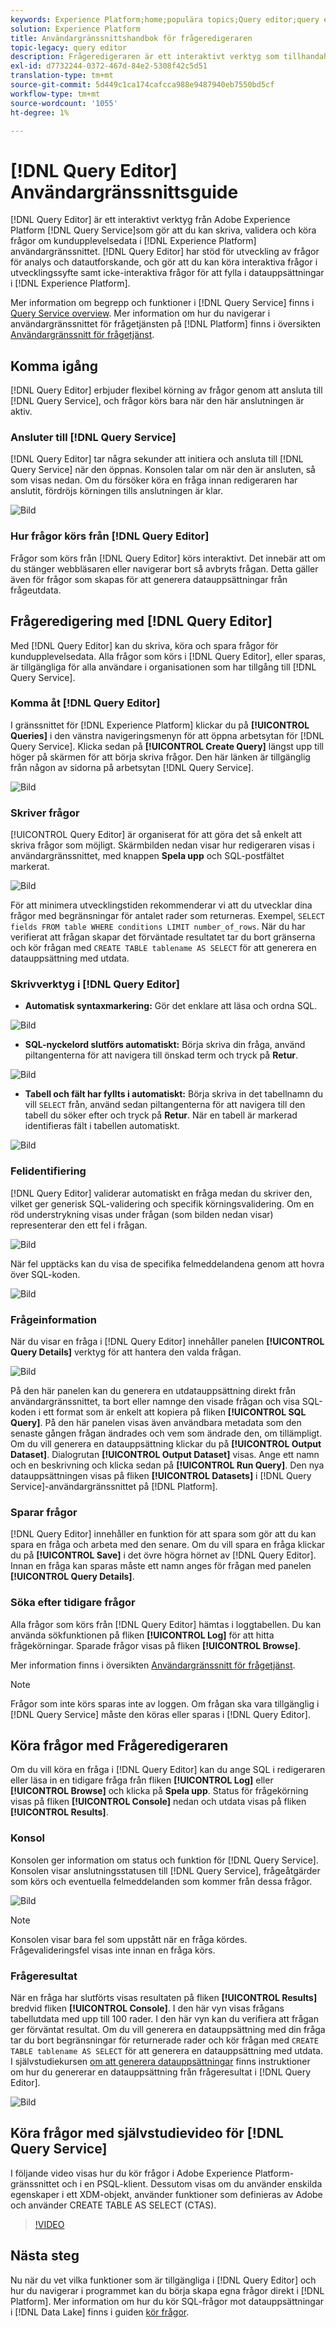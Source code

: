 ```yaml
---
keywords: Experience Platform;home;populära topics;Query editor;query editor;Query service;query service;
solution: Experience Platform
title: Användargränssnittshandbok för frågeredigeraren
topic-legacy: query editor
description: Frågeredigeraren är ett interaktivt verktyg som tillhandahålls av Adobe Experience Platform Query Service, som gör att du kan skriva, validera och köra frågor för kundupplevelsedata i användargränssnittet i Experience Platform. Frågeredigeraren har stöd för att utveckla frågor för analys och datautforskande, och gör att du kan köra interaktiva frågor i utvecklingssyfte samt icke-interaktiva frågor för att fylla i datauppsättningar i Experience Platform.
exl-id: d7732244-0372-467d-84e2-5308f42c5d51
translation-type: tm+mt
source-git-commit: 5d449c1ca174cafcca988e9487940eb7550bd5cf
workflow-type: tm+mt
source-wordcount: '1055'
ht-degree: 1%

---
```


# [!DNL Query Editor] Användargränssnittsguide

[!DNL Query Editor] är ett interaktivt verktyg från Adobe Experience Platform  [!DNL Query Service]som gör att du kan skriva, validera och köra frågor om kundupplevelsedata i  [!DNL Experience Platform] användargränssnittet. [!DNL Query Editor] har stöd för utveckling av frågor för analys och datautforskande, och gör att du kan köra interaktiva frågor i utvecklingssyfte samt icke-interaktiva frågor för att fylla i datauppsättningar i  [!DNL Experience Platform].

Mer information om begrepp och funktioner i [!DNL Query Service] finns i [Query Service overview][query-service-overview]. Mer information om hur du navigerar i användargränssnittet för frågetjänsten på [!DNL Platform] finns i översikten [Användargränssnitt för frågetjänst][query-service-ui].

## Komma igång

[!DNL Query Editor] erbjuder flexibel körning av frågor genom att ansluta till  [!DNL Query Service], och frågor körs bara när den här anslutningen är aktiv.

### Ansluter till [!DNL Query Service]

[!DNL Query Editor] tar några sekunder att initiera och ansluta till  [!DNL Query Service] när den öppnas. Konsolen talar om när den är ansluten, så som visas nedan. Om du försöker köra en fråga innan redigeraren har anslutit, fördröjs körningen tills anslutningen är klar.

![Bild](../images/queries/query-editor-overview/initializing-connection.png)

### Hur frågor körs från [!DNL Query Editor]

Frågor som körs från [!DNL Query Editor] körs interaktivt. Det innebär att om du stänger webbläsaren eller navigerar bort så avbryts frågan. Detta gäller även för frågor som skapas för att generera datauppsättningar från frågeutdata.

## Frågeredigering med [!DNL Query Editor]

Med [!DNL Query Editor] kan du skriva, köra och spara frågor för kundupplevelsedata. Alla frågor som körs i [!DNL Query Editor], eller sparas, är tillgängliga för alla användare i organisationen som har tillgång till [!DNL Query Service].

### Komma åt [!DNL Query Editor]

I gränssnittet för [!DNL Experience Platform] klickar du på **[!UICONTROL Queries]** i den vänstra navigeringsmenyn för att öppna arbetsytan för [!DNL Query Service]. Klicka sedan på **[!UICONTROL Create Query]** längst upp till höger på skärmen för att börja skriva frågor. Den här länken är tillgänglig från någon av sidorna på arbetsytan [!DNL Query Service].

![Bild](../images/queries/query-editor-overview/create-query.png)

### Skriver frågor

[!UICONTROL Query Editor] är organiserat för att göra det så enkelt att skriva frågor som möjligt. Skärmbilden nedan visar hur redigeraren visas i användargränssnittet, med knappen **Spela upp** och SQL-postfältet markerat.

![Bild](../images/queries/query-editor-overview/editor.png)

För att minimera utvecklingstiden rekommenderar vi att du utvecklar dina frågor med begränsningar för antalet rader som returneras. Exempel, `SELECT fields FROM table WHERE conditions LIMIT number_of_rows`. När du har verifierat att frågan skapar det förväntade resultatet tar du bort gränserna och kör frågan med `CREATE TABLE tablename AS SELECT` för att generera en datauppsättning med utdata.

### Skrivverktyg i [!DNL Query Editor]

- **Automatisk syntaxmarkering:** Gör det enklare att läsa och ordna SQL.

![Bild](../images/queries/query-editor-overview/syntax-highlight.png)

- **SQL-nyckelord slutförs automatiskt:** Börja skriva din fråga, använd piltangenterna för att navigera till önskad term och tryck på  **Retur**.

![Bild](../images/queries/query-editor-overview/syntax-auto.png)

- **Tabell och fält har fyllts i automatiskt:** Börja skriva in det tabellnamn du vill  `SELECT` från, använd sedan piltangenterna för att navigera till den tabell du söker efter och tryck på  **Retur**. När en tabell är markerad identifieras fält i tabellen automatiskt.

![Bild](../images/queries/query-editor-overview/tables-auto.png)

### Felidentifiering

[!DNL Query Editor] validerar automatiskt en fråga medan du skriver den, vilket ger generisk SQL-validering och specifik körningsvalidering. Om en röd understrykning visas under frågan (som bilden nedan visar) representerar den ett fel i frågan.

![Bild](../images/queries/query-editor-overview/syntax-error-highlight.png)

När fel upptäcks kan du visa de specifika felmeddelandena genom att hovra över SQL-koden.

![Bild](../images/queries/query-editor-overview/linting-error.png)

### Frågeinformation

När du visar en fråga i [!DNL Query Editor] innehåller panelen **[!UICONTROL Query Details]** verktyg för att hantera den valda frågan.

![Bild](../images/queries/query-editor-overview/query-details.png)

På den här panelen kan du generera en utdatauppsättning direkt från användargränssnittet, ta bort eller namnge den visade frågan och visa SQL-koden i ett format som är enkelt att kopiera på fliken **[!UICONTROL SQL Query]**. På den här panelen visas även användbara metadata som den senaste gången frågan ändrades och vem som ändrade den, om tillämpligt. Om du vill generera en datauppsättning klickar du på **[!UICONTROL Output Dataset]**. Dialogrutan **[!UICONTROL Output Dataset]** visas. Ange ett namn och en beskrivning och klicka sedan på **[!UICONTROL Run Query]**. Den nya datauppsättningen visas på fliken **[!UICONTROL Datasets]** i [!DNL Query Service]-användargränssnittet på [!DNL Platform].

### Sparar frågor

[!DNL Query Editor] innehåller en funktion för att spara som gör att du kan spara en fråga och arbeta med den senare. Om du vill spara en fråga klickar du på **[!UICONTROL Save]** i det övre högra hörnet av [!DNL Query Editor]. Innan en fråga kan sparas måste ett namn anges för frågan med panelen **[!UICONTROL Query Details]**.

### Söka efter tidigare frågor

Alla frågor som körs från [!DNL Query Editor] hämtas i loggtabellen. Du kan använda sökfunktionen på fliken **[!UICONTROL Log]** för att hitta frågekörningar. Sparade frågor visas på fliken **[!UICONTROL Browse]**.

Mer information finns i översikten [Användargränssnitt för frågetjänst][query-service-ui].

>[!NOTE]
>
>Frågor som inte körs sparas inte av loggen. Om frågan ska vara tillgänglig i [!DNL Query Service] måste den köras eller sparas i [!DNL Query Editor].

## Köra frågor med Frågeredigeraren

Om du vill köra en fråga i [!DNL Query Editor] kan du ange SQL i redigeraren eller läsa in en tidigare fråga från fliken **[!UICONTROL Log]** eller **[!UICONTROL Browse]** och klicka på **Spela upp**. Status för frågekörning visas på fliken **[!UICONTROL Console]** nedan och utdata visas på fliken **[!UICONTROL Results]**.

### Konsol

Konsolen ger information om status och funktion för [!DNL Query Service]. Konsolen visar anslutningsstatusen till [!DNL Query Service], frågeåtgärder som körs och eventuella felmeddelanden som kommer från dessa frågor.

![Bild](../images/queries/query-editor-overview/console.png)

>[!NOTE]
>
>Konsolen visar bara fel som uppstått när en fråga kördes. Frågevalideringsfel visas inte innan en fråga körs.

### Frågeresultat

När en fråga har slutförts visas resultaten på fliken **[!UICONTROL Results]** bredvid fliken **[!UICONTROL Console]**. I den här vyn visas frågans tabellutdata med upp till 100 rader. I den här vyn kan du verifiera att frågan ger förväntat resultat. Om du vill generera en datauppsättning med din fråga tar du bort begränsningar för returnerade rader och kör frågan med `CREATE TABLE tablename AS SELECT` för att generera en datauppsättning med utdata. I självstudiekursen [om att generera datauppsättningar][query-service-create-datasets] finns instruktioner om hur du genererar en datauppsättning från frågeresultat i [!DNL Query Editor].

![Bild](../images/queries/query-editor-overview/query-results.png)

## Köra frågor med självstudievideo för [!DNL Query Service]

I följande video visas hur du kör frågor i Adobe Experience Platform-gränssnittet och i en PSQL-klient. Dessutom visas om du använder enskilda egenskaper i ett XDM-objekt, använder funktioner som definieras av Adobe och använder CREATE TABLE AS SELECT (CTAS).

>[!VIDEO](https://video.tv.adobe.com/v/29796?quality=12&learn=on)

## Nästa steg

Nu när du vet vilka funktioner som är tillgängliga i [!DNL Query Editor] och hur du navigerar i programmet kan du börja skapa egna frågor direkt i [!DNL Platform]. Mer information om hur du kör SQL-frågor mot datauppsättningar i [!DNL Data Lake] finns i guiden [kör frågor][query-service-running-queries].

[query-service-overview]: ../home.md
[query-service-ui]: overview.md
[query-service-running-queries]: ../best-practices/writing-queries.md
[query-service-create-datasets]: ./create-datasets.md

